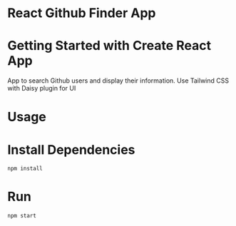 React Github Finder App
=======
# Getting Started with Create React App

App to search Github users and display their information. Use Tailwind CSS with Daisy plugin for UI

# Usage

# Install Dependencies

```npm install```

# Run

```npm start```

